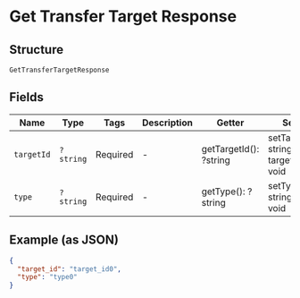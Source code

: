 
# Get Transfer Target Response

## Structure

`GetTransferTargetResponse`

## Fields

| Name | Type | Tags | Description | Getter | Setter |
|  --- | --- | --- | --- | --- | --- |
| `targetId` | `?string` | Required | - | getTargetId(): ?string | setTargetId(?string targetId): void |
| `type` | `?string` | Required | - | getType(): ?string | setType(?string type): void |

## Example (as JSON)

```json
{
  "target_id": "target_id0",
  "type": "type0"
}
```

